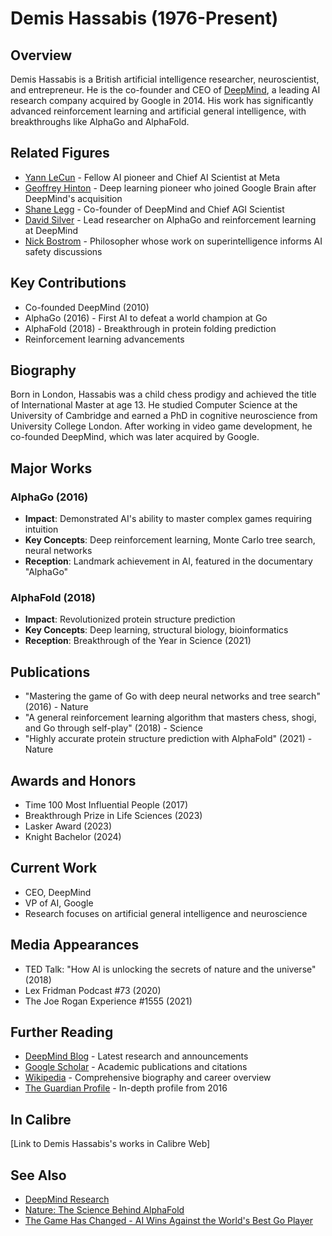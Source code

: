 ﻿# Demis Hassabis (1976-Present)

## Overview
Demis Hassabis is a British artificial intelligence researcher, neuroscientist, and entrepreneur. He is the co-founder and CEO of [DeepMind](https://deepmind.com/), a leading AI research company acquired by Google in 2014. His work has significantly advanced reinforcement learning and artificial general intelligence, with breakthroughs like AlphaGo and AlphaFold.

## Related Figures
- [Yann LeCun](/ai/persons/yann_lecun) - Fellow AI pioneer and Chief AI Scientist at Meta
- [Geoffrey Hinton](/ai/persons/geoffrey_hinton) - Deep learning pioneer who joined Google Brain after DeepMind's acquisition
- [Shane Legg](/ai/persons/shane_legg) - Co-founder of DeepMind and Chief AGI Scientist
- [David Silver](/ai/persons/david_silver) - Lead researcher on AlphaGo and reinforcement learning at DeepMind
- [Nick Bostrom](/ai/persons/nick_bostrom) - Philosopher whose work on superintelligence informs AI safety discussions

## Key Contributions
- Co-founded DeepMind (2010)
- AlphaGo (2016) - First AI to defeat a world champion at Go
- AlphaFold (2018) - Breakthrough in protein folding prediction
- Reinforcement learning advancements

## Biography
Born in London, Hassabis was a child chess prodigy and achieved the title of International Master at age 13. He studied Computer Science at the University of Cambridge and earned a PhD in cognitive neuroscience from University College London. After working in video game development, he co-founded DeepMind, which was later acquired by Google.

## Major Works
### AlphaGo (2016)
- **Impact**: Demonstrated AI's ability to master complex games requiring intuition
- **Key Concepts**: Deep reinforcement learning, Monte Carlo tree search, neural networks
- **Reception**: Landmark achievement in AI, featured in the documentary "AlphaGo"

### AlphaFold (2018)
- **Impact**: Revolutionized protein structure prediction
- **Key Concepts**: Deep learning, structural biology, bioinformatics
- **Reception**: Breakthrough of the Year in Science (2021)

## Publications
- "Mastering the game of Go with deep neural networks and tree search" (2016) - Nature
- "A general reinforcement learning algorithm that masters chess, shogi, and Go through self-play" (2018) - Science
- "Highly accurate protein structure prediction with AlphaFold" (2021) - Nature

## Awards and Honors
- Time 100 Most Influential People (2017)
- Breakthrough Prize in Life Sciences (2023)
- Lasker Award (2023)
- Knight Bachelor (2024)

## Current Work
- CEO, DeepMind
- VP of AI, Google
- Research focuses on artificial general intelligence and neuroscience

## Media Appearances
- TED Talk: "How AI is unlocking the secrets of nature and the universe" (2018)
- Lex Fridman Podcast #73 (2020)
- The Joe Rogan Experience #1555 (2021)

## Further Reading
- [DeepMind Blog](https://deepmind.com/blog/) - Latest research and announcements
- [Google Scholar](https://scholar.google.com/citations?user=NkPBpBIAAAAJ) - Academic publications and citations
- [Wikipedia](https://en.wikipedia.org/wiki/Demis_Hassabis) - Comprehensive biography and career overview
- [The Guardian Profile](https://www.theguardian.com/technology/2016/feb/28/demis-hassabis-artificial-intelligence-deepmind-alphago) - In-depth profile from 2016

## In Calibre
[Link to Demis Hassabis's works in Calibre Web]

## See Also
- [DeepMind Research](https://deepmind.com/research/)
- [Nature: The Science Behind AlphaFold](https://www.nature.com/articles/d41586-021-01968-y)
- [The Game Has Changed - AI Wins Against the World's Best Go Player](https://www.wired.com/2016/01/in-a-huge-breakthrough-googles-ai-beats-a-top-player-at-the-game-of-go/)

